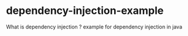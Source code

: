 # dependency-injection-example
What is dependency injection ? example for dependency injection in java
